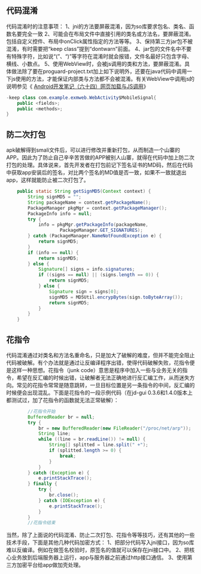 ## 代码混淆

代码混淆时的注意事项： 
 1、jni的方法要屏蔽混淆，因为so库要求包名、类名、函数名要完全一致 
 2、可能会在布局文件中直接引用的类名或方法名，要屏蔽混淆。包括自定义控件、布局中onClick属性指定的方法等等。 
 3、保持第三方jar包不被混淆，有时需要把“keep class”提到“dontwarn”前面。 
 4、jar包的文件名中不要有特殊字符，比如说“(”、“)”等字符在混淆时就会报错，文件名最好只包含字母、横线、小数点。 
 5、使用WebView时，会被js调用的类和方法，要屏蔽混淆。具体做法除了要在proguard-project.txt加上如下说明外，还要在java代码中调用一下js使用的方法，才能保证内部类与方法都不会被混淆。有关WebView中调用js的说明参见《 [Android开发笔记（六十四）网页加载与JS调用](http://blog.csdn.net/aqi00/article/details/50668258)》

``` java
-keep class com.example.exmweb.WebActivity$MobileSignal{
    public <fields>;
    public <methods>;
}
```

## 防二次打包

apk破解得到smali文件后，可以进行修改并重新打包，从而制造一个山寨的APP。因此为了防止自己辛辛苦苦做的APP被别人山寨，就得在代码中加上防二次打包的处理。具体说来，首先开发者在打包前记下签名证书的MD码，然后在代码中获取app安装后的签名，对比两个签名的MD值是否一致，如果不一致就退出app，这样就能防止被二次打包了。

``` java
	public static String getSignMD5(Context context) {
		String signMD5 = "";
		String packageName = context.getPackageName();
		PackageManager pkgMgr = context.getPackageManager();
		PackageInfo info = null;
		try {
			info = pkgMgr.getPackageInfo(packageName,
					PackageManager.GET_SIGNATURES);
		} catch (PackageManager.NameNotFoundException e) {
			return signMD5;
		}
		if (info == null) {
			return signMD5;
		} else {
			Signature[] signs = info.signatures;
			if ((signs == null) || (signs.length == 0)) {
				return signMD5;
			} else {
				Signature sign = signs[0];
				signMD5 = MD5Util.encrypBytes(sign.toByteArray());
				return signMD5;
			}
		}
	}
```

## 花指令

代码混淆通过对类名和方法名重命名，只是加大了破解的难度，但并不能完全阻止代码被破解。有个办法就是通过让反编译程序出错，使得代码破解失败，花指令便是这样一种思想。花指令（junk  code）意思是程序中加入一些与业务无关的指令，希望在反汇编的时候出错，让破解者无法正确地进行反汇编工作，从而迷失方向。常见的花指令常常是随意跳转，一旦目标位置是另一条指令的中间，反汇编的时候便会出现混乱。下面是花指令的一段示例代码（在jd-gui 0.3.6和1.4.0版本上都测试过，加了花指令的函数就无法正常破解）：

```java
		//花指令开始
		BufferedReader br = null;
		try {
			br = new BufferedReader(new FileReader("/proc/net/arp"));
			String line;
			while ((line = br.readLine()) != null) {
				String[] splitted = line.split(" +");
				if (splitted.length >= 0) {
					break;
				}
			}
		} catch (Exception e) {
			e.printStackTrace();
		} finally {
			try {
				br.close();
			} catch (IOException e) {
				e.printStackTrace();
			}
		}
		//花指令结束
```

当然，除了上面说的代码混淆、防止二次打包、花指令等等技巧，还有其他的一些技术手段，下面是其他几种代码加密方式： 
 1、把部分代码写入jni接口，因为so库难以反编译。例如在做签名校验时，原签名的值就可以保存在jni接口中。
 2、把核心业务放到后端服务器上运行，app与服务器之前通过http接口通信。 
 3、使用第三方加密平台给app做加壳处理。 

